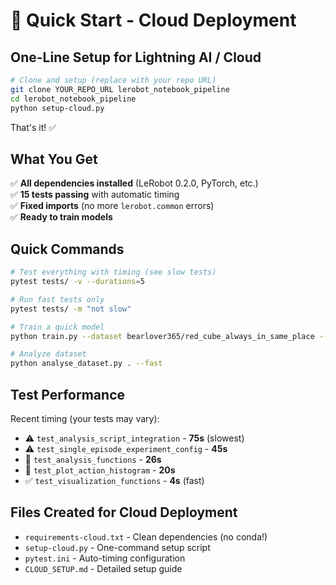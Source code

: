 # 🚀 Quick Start - Cloud Deployment

## One-Line Setup for Lightning AI / Cloud

```bash
# Clone and setup (replace with your repo URL)
git clone YOUR_REPO_URL lerobot_notebook_pipeline
cd lerobot_notebook_pipeline
python setup-cloud.py
```

That's it! ✅

## What You Get

✅ **All dependencies installed** (LeRobot 0.2.0, PyTorch, etc.)  
✅ **15 tests passing** with automatic timing  
✅ **Fixed imports** (no more `lerobot.common` errors)  
✅ **Ready to train models**

## Quick Commands

```bash
# Test everything with timing (see slow tests)
pytest tests/ -v --durations=5

# Run fast tests only 
pytest tests/ -m "not slow"

# Train a quick model
python train.py --dataset bearlover365/red_cube_always_in_same_place --steps 1000

# Analyze dataset
python analyse_dataset.py . --fast
```

## Test Performance

Recent timing (your tests may vary):
- ⚠️  `test_analysis_script_integration` - **75s** (slowest)
- ⚠️  `test_single_episode_experiment_config` - **45s** 
- 🐌 `test_analysis_functions` - **26s**
- 🐌 `test_plot_action_histogram` - **20s**
- ✅ `test_visualization_functions` - **4s** (fast)

## Files Created for Cloud Deployment

- `requirements-cloud.txt` - Clean dependencies (no conda!)
- `setup-cloud.py` - One-command setup script
- `pytest.ini` - Auto-timing configuration  
- `CLOUD_SETUP.md` - Detailed setup guide 